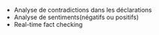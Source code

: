 
* Analyse de contradictions dans les déclarations
* Analyse de sentiments(négatifs ou positifs)
* Real-time fact checking
